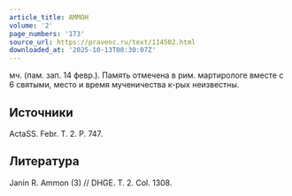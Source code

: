 ```yaml
---
article_title: АММОН
volume: '2'
page_numbers: '173'
source_url: https://pravenc.ru/text/114502.html
downloaded_at: '2025-10-13T08:30:07Z'
---
```


мч. (пам. зап. 14 февр.). Память отмечена в рим. мартирологе вместе с 6 святыми, место и время мученичества к-рых неизвестны.

## Источники

ActaSS. Febr. T. 2. P. 747.

## Литература

Janin R. Ammon (3) // DHGE. T. 2. Col. 1308.
